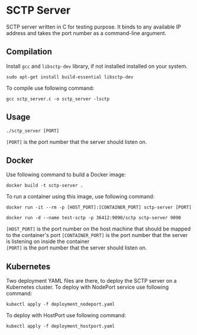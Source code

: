 

# SCTP Server

SCTP server written in C for testing purpose. It binds to any available IP address and takes the port number as a command-line argument.

## Compilation

Install `gcc` and `libsctp-dev` library, if not installed installed on your system.

```
sudo apt-get install build-essential libsctp-dev
```

To compile use following command:

```
gcc sctp_server.c -o sctp_server -lsctp
```

## Usage


```
./sctp_server [PORT]
```

`[PORT]` is the port number that the server should listen on.

## Docker

Use following command to build a Docker image:

```
docker build -t sctp-server .
```

To run a container using this image, use following command:

```
docker run -it --rm -p [HOST_PORT]:[CONTAINER_PORT] sctp-server [PORT]

docker run -d --name test-sctp -p 36412:9090/sctp sctp-server 9090
```

`[HOST_PORT]` is the port number on the host machine that should be mapped to the container's port
`[CONTAINER_PORT]` is the port number that the server is listening on inside the container   
`[PORT]` is the port number that the server should listen on.

## Kubernetes

Two deployment YAML files are there, to deploy the SCTP server on a Kubernetes cluster. To deploy with NodePort service use following command:

```
kubectl apply -f deployment_nodeport.yaml
```

To deploy with HostPort use following command:

```
kubectl apply -f deployment_hostport.yaml
```

